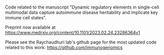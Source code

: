 Code related to the manuscript "Dynamic regulatory elements in single-cell multimodal data capture autoimmune disease heritability and implicate key immune cell states".

Preprint now available at https://www.medrxiv.org/content/10.1101/2023.02.24.23286364v1

Please see the Raychaudhuri lab's github page for the most updated code related to this work: https://github.com/immunogenomics
